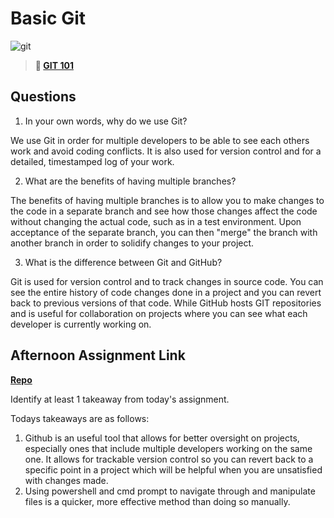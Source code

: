# Basic Git

![git](https://git-scm.com/images/branching-illustration@2x.png)

> **📖 [GIT 101](https://codeworksacademy.com/fs-student-guide/resources/wk1/01-GIT)**

## Questions

1. In your own words, why do we use Git?

 We use Git in order for multiple developers to be able to see each others work and avoid coding conflicts. It is also used for version control and for a detailed, timestamped log of your work.

2. What are the benefits of having multiple branches?

The benefits of having multiple branches is to allow you to make changes to the code in a separate branch and see how those changes affect the code without changing the actual code, such as in a test environment. Upon acceptance of the separate branch, you can then "merge" the branch with another branch in order to solidify changes to your project.

3. What is the difference between Git and GitHub?

Git is used for version control and to track changes in source code. You can see the entire history of code changes done in a project and you can revert back to previous versions of that code. While GitHub hosts GIT repositories and is useful for collaboration on projects where you can see what each developer is currently working on.

## Afternoon Assignment Link

**[Repo](https://github.com/Alexmquan/fs-journal)**

Identify at least 1 takeaway from today's assignment.

Todays takeaways are as follows:
1. Github is an useful tool that allows for better oversight on projects, especially ones that include multiple developers working on the same one. It allows for trackable version control so you can revert back to a specific point in a project which will be helpful when you are unsatisfied with changes made.
2. Using powershell and cmd prompt to navigate through and manipulate files is a quicker, more effective method than doing so manually.
